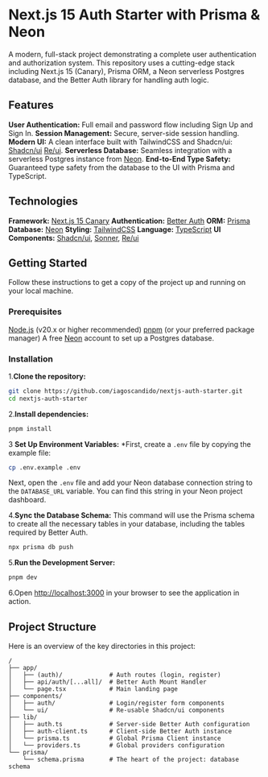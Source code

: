 # Next.js 15 Auth Starter with Prisma & Neon

A modern, full-stack project demonstrating a complete user authentication and authorization system. This repository uses a cutting-edge stack including Next.js 15 (Canary), Prisma ORM, a Neon serverless Postgres database, and the Better Auth library for handling auth logic.

## Features

**User Authentication:** Full email and password flow including Sign Up and Sign In.
**Session Management:** Secure, server-side session handling.
**Modern UI:** A clean interface built with TailwindCSS and Shadcn/ui: [Shadcn/ui](https://ui.shadcn.com/) [Re/ui](https://ui.shadcn.com/).
**Serverless Database:** Seamless integration with a serverless Postgres instance from [Neon](https://neon.tech/).
**End-to-End Type Safety:** Guaranteed type safety from the database to the UI with Prisma and TypeScript.

## Technologies

**Framework:** [Next.js 15 Canary](https://nextjs.org/)
**Authentication:** [Better Auth](https://www.better-auth.com/)
**ORM:** [Prisma](https://www.prisma.io/)
**Database:** [Neon](https://neon.tech/)
**Styling:** [TailwindCSS](https://tailwindcss.com/)
**Language:** [TypeScript](https://www.typescriptlang.org/)
**UI Components:** [Shadcn/ui](https://ui.shadcn.com/), [Sonner](https://sonner.emilkowal.ski/), [Re/ui](https://reui.io/)

## Getting Started

Follow these instructions to get a copy of the project up and running on your local machine.

### Prerequisites

[Node.js](https://nodejs.org/en/) (v20.x or higher recommended)
[pnpm](https://pnpm.io/) (or your preferred package manager)
A free [Neon](https://neon.tech/) account to set up a Postgres database.

### Installation

1.**Clone the repository:**

```bash
git clone https://github.com/iagoscandido/nextjs-auth-starter.git
cd nextjs-auth-starter
```

2.**Install dependencies:**

```bash
pnpm install
```

3 **Set Up Environment Variables:**
*First, create a `.env` file by copying the example file:

```bash
cp .env.example .env
```

Next, open the `.env` file and add your Neon database connection string to the `DATABASE_URL` variable. You can find this string in your Neon project dashboard.

4.**Sync the Database Schema:**
This command will use the Prisma schema to create all the necessary tables in your database, including the tables required by Better Auth.

```bash
npx prisma db push
```

5.**Run the Development Server:**

```bash
pnpm dev
```

6.Open [http://localhost:3000](http://localhost:3000) in your browser to see the application in action.

## Project Structure

Here is an overview of the key directories in this project:

```
/
├── app/
│   ├── (auth)/             # Auth routes (login, register)
│   ├── api/auth/[...all]/  # Better Auth Mount Handler
│   └── page.tsx            # Main landing page
├── components/
│   ├── auth/               # Login/register form components
│   └── ui/                 # Re-usable Shadcn/ui components
├── lib/
│   ├── auth.ts             # Server-side Better Auth configuration
│   ├── auth-client.ts      # Client-side Better Auth instance
│   └── prisma.ts           # Global Prisma Client instance
│   └── providers.ts        # Global providers configuration
└── prisma/
    └── schema.prisma       # The heart of the project: database schema
```
